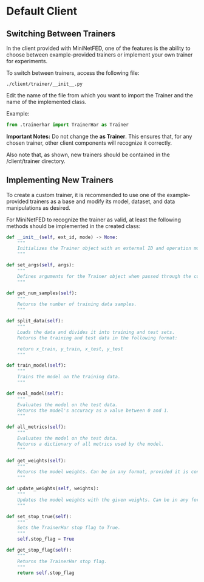 # Default Client

## Switching Between Trainers

In the client provided with MiniNetFED, one of the features is the ability to choose between example-provided trainers or implement your own trainer for experiments.

To switch between trainers, access the following file:

```
./client/trainer/__init__.py
```

Edit the name of the file from which you want to import the Trainer and the name of the implemented class.

Example:

```python
from .trainerhar import TrainerHar as Trainer
```

**Important Notes:** Do not change the **as Trainer**. This ensures that, for any chosen trainer, other client components will recognize it correctly.

Also note that, as shown, new trainers should be contained in the /client/trainer directory.

## Implementing New Trainers

To create a custom trainer, it is recommended to use one of the example-provided trainers as a base and modify its model, dataset, and data manipulations as desired.

For MiniNetFED to recognize the trainer as valid, at least the following methods should be implemented in the created class:

```python
def __init__(self, ext_id, mode) -> None:
    """
    Initializes the Trainer object with an external ID and operation mode.
    """

def set_args(self, args):
    """
    Defines arguments for the Trainer object when passed through the config.yaml configuration file.
    """

def get_num_samples(self):
    """
    Returns the number of training data samples.
    """

def split_data(self):
    """
    Loads the data and divides it into training and test sets.
    Returns the training and test data in the following format:

    return x_train, y_train, x_test, y_test
    """

def train_model(self):
    """
    Trains the model on the training data.
    """

def eval_model(self):
    """
    Evaluates the model on the test data.
    Returns the model's accuracy as a value between 0 and 1.
    """

def all_metrics(self):
    """
    Evaluates the model on the test data.
    Returns a dictionary of all metrics used by the model.
    """

def get_weights(self):
    """
    Returns the model weights. Can be in any format, provided it is consistent with the chosen aggregation function and update_weights implementation.
    """

def update_weights(self, weights):
    """
    Updates the model weights with the given weights. Can be in any format, provided it is consistent with the chosen aggregation function and get_weights implementation.
    """

def set_stop_true(self):
    """
    Sets the TrainerHar stop flag to True.
    """
    self.stop_flag = True

def get_stop_flag(self):
    """
    Returns the TrainerHar stop flag.
    """
    return self.stop_flag
```